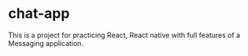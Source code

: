 # chat-app
This is a project for practicing React, React native with full features of a Messaging application.
